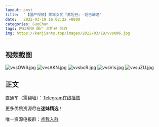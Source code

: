 ```yaml
---
layout: post
title:  "【国产视频】果冻女优『苏妲已』-妲已醉酒"
date:   2022-03-19 16:02:22 +0800
categories: GuoChan
tags: 网红视频 国产 苏妲已 醉酒
img: https://kanjiantu.top/images/2022/03/19/vvsOW6.jpg
---
```



## 视频截图

![vvsOW6.jpg](https://kanjiantu.top/images/2022/03/19/vvsOW6.jpg)
![vvsAKN.jpg](https://kanjiantu.top/images/2022/03/19/vvsAKN.jpg)
![vvsbcR.jpg](https://kanjiantu.top/images/2022/03/19/vvsbcR.jpg)
![vvsVis.jpg](https://kanjiantu.top/images/2022/03/19/vvsVis.jpg)
![vvsuZU.jpg](https://kanjiantu.top/images/2022/03/19/vvsuZU.jpg)

## 正文

直通车（需翻墙）：[Telegram在线播放](https://t.me/mimeijingxuan/186)

更多优质资源尽在**迷妹精选**！

唯一资源电报群：[点我入群](https://t.me/mimeijingxuan)


